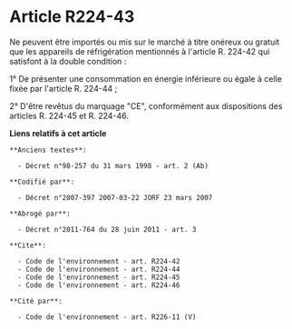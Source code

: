 # Article R224-43

Ne peuvent être importés ou mis sur le marché à titre onéreux ou gratuit que les appareils de réfrigération mentionnés à
l'article R. 224-42 qui satisfont à la double condition :

1° De présenter une consommation en énergie inférieure ou égale à celle fixée par l'article R. 224-44 ;

2° D'être revêtus du marquage "CE", conformément aux dispositions des articles R. 224-45 et R. 224-46.

**Liens relatifs à cet article**

	**Anciens textes**:

	  - Décret n°98-257 du 31 mars 1998 - art. 2 (Ab)

	**Codifié par**:

	  - Décret n°2007-397 2007-03-22 JORF 23 mars 2007

	**Abrogé par**:

	  - Décret n°2011-764 du 28 juin 2011 - art. 3

	**Cite**:

	  - Code de l'environnement - art. R224-42
	  - Code de l'environnement - art. R224-44
	  - Code de l'environnement - art. R224-45
	  - Code de l'environnement - art. R224-46

	**Cité par**:

	  - Code de l'environnement - art. R226-11 (V)
